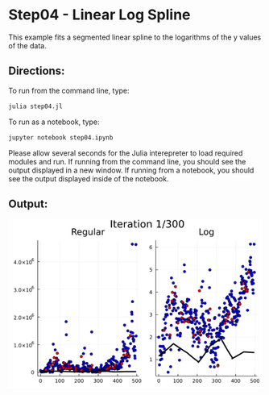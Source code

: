 Step04 - Linear Log Spline
==========================

This example fits a segmented linear spline to the logarithms of the y values of the data.

Directions:
-----------
To run from the command line, type:
```sh
julia step04.jl
```
To run as a notebook, type:
```sh
jupyter notebook step04.ipynb
```

Please allow several seconds for the Julia interepreter to load required modules and run.  If running from the command line, you should see the output displayed in a new window.  If running from a notebook, you should see the output displayed inside of the notebook.

Output:
-------
![step04.gif](images/step04.gif)
